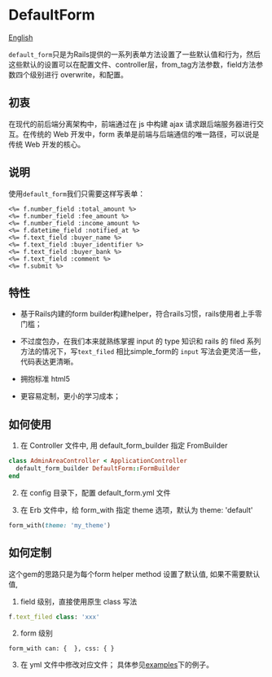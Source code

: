# DefaultForm

[English](README.en.md)

`default_form`只是为Rails提供的一系列表单方法设置了一些默认值和行为，然后这些默认的设置可以在配置文件、controller层，from_tag方法参数，field方法参数四个级别进行 overwrite，和配置。

## 初衷
在现代的前后端分离架构中，前端通过在 js 中构建 ajax 请求跟后端服务器进行交互。在传统的 Web 开发中，form 表单是前端与后端通信的唯一路径，可以说是传统 Web 开发的核心。

## 说明
使用`default_form`我们只需要这样写表单：
```erb
<%= f.number_field :total_amount %>
<%= f.number_field :fee_amount %>
<%= f.number_field :income_amount %>
<%= f.datetime_field :notified_at %>
<%= f.text_field :buyer_name %>
<%= f.text_field :buyer_identifier %>
<%= f.text_field :buyer_bank %>
<%= f.text_field :comment %>
<%= f.submit %>
```

## 特性

* 基于Rails内建的form builder构建helper，符合rails习惯，rails使用者上手零门槛；

* 不过度包办，在我们本来就熟练掌握 input 的 type 知识和 rails 的 filed 系列方法的情况下，写`text_filed` 相比simple_form的 `input` 写法会更灵活一些，代码表达更清晰。
* 拥抱标准 html5
* 更容易定制，更小的学习成本；


## 如何使用

1. 在 Controller 文件中, 用 default_form_builder 指定 FromBuilder
```ruby
class AdminAreaController < ApplicationController
  default_form_builder DefaultForm::FormBuilder
end
```

2. 在 config 目录下，配置 default_form.yml 文件

3. 在 Erb 文件中，给 form_with 指定 theme 选项，默认为 theme: 'default'
```ruby
form_with(theme: 'my_theme')
```

## 如何定制

这个gem的思路只是为每个form helper method 设置了默认值, 如果不需要默认值,

1. field 级别，直接使用原生 class 写法
```ruby
f.text_filed class: 'xxx'
```

2. form 级别
```erbruby
form_with can: {  }, css: { }
```

3. 在 yml 文件中修改对应文件；
具体参见[examples](examples)下的例子。

